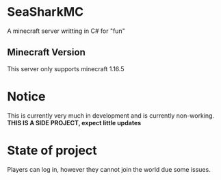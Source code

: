 # SeaSharkMC
A minecraft server writting in C# for "fun"

## Minecraft Version
This server only supports minecraft 1.16.5

# Notice
This is currently very much in development and is currently non-working.<br/>
**THIS IS A SIDE PROJECT, expect little updates**

# State of project
Players can log in, however they cannot join the world due some issues.

